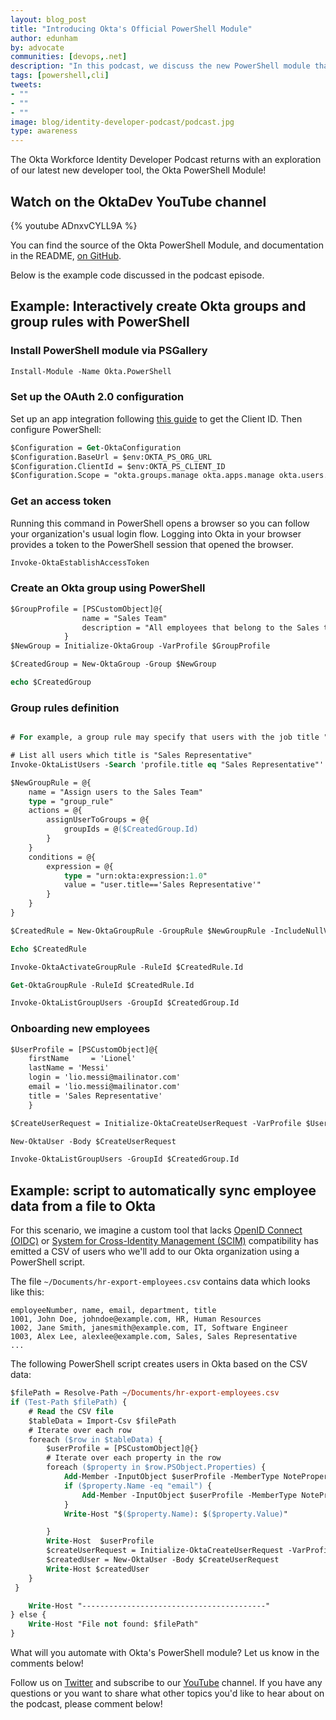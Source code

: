 ```yaml
---
layout: blog_post
title: "Introducing Okta's Official PowerShell Module"
author: edunham
by: advocate
communities: [devops,.net]
description: "In this podcast, we discuss the new PowerShell module that enables you to manage your Okta resources with Laura Rodriguez and Bhavik Thakkar"
tags: [powershell,cli]
tweets:
- ""
- ""
- ""
image: blog/identity-developer-podcast/podcast.jpg
type: awareness
---
```


The Okta Workforce Identity Developer Podcast returns with an exploration of our latest new developer tool, the Okta PowerShell Module! 

## Watch on the OktaDev YouTube channel

{% youtube ADnxvCYLL9A %}

You can find the source of the Okta PowerShell Module, and documentation in the README, [on GitHub](https://github.com/okta/okta-powershell-cli). 

Below is the example code discussed in the podcast episode.

## Example: Interactively create Okta groups and group rules with PowerShell

### Install PowerShell module via PSGallery

```ps
Install-Module -Name Okta.PowerShell
```

### Set up the OAuth 2.0 configuration

Set up an app integration following [this guide](/docs/guides/device-authorization-grant/main/#configure-an-application-to-use-the-device-authorization-grant) to get the Client ID. Then configure PowerShell: 

```ps
$Configuration = Get-OktaConfiguration
$Configuration.BaseUrl = $env:OKTA_PS_ORG_URL
$Configuration.ClientId = $env:OKTA_PS_CLIENT_ID
$Configuration.Scope = "okta.groups.manage okta.apps.manage okta.users.manage"
```


### Get an access token

Running this command in PowerShell opens a browser so you can follow your organization's usual login flow. Logging into Okta in your browser provides a token to the PowerShell session that opened the browser. 

```ps
Invoke-OktaEstablishAccessToken
```

### Create an Okta group using PowerShell

```ps
$GroupProfile = [PSCustomObject]@{
                name = "Sales Team"
                description = "All employees that belong to the Sales team"
            }
$NewGroup = Initialize-OktaGroup -VarProfile $GroupProfile

$CreatedGroup = New-OktaGroup -Group $NewGroup

echo $CreatedGroup
```


### Group rules definition


```ps

# For example, a group rule may specify that users with the job title "Sales Representative" are automatically added to the "Sales Team" group.

# List all users which title is "Sales Representative"
Invoke-OktaListUsers -Search 'profile.title eq "Sales Representative"'

$NewGroupRule = @{
    name = "Assign users to the Sales Team"
    type = "group_rule"
    actions = @{
        assignUserToGroups = @{
            groupIds = @($CreatedGroup.Id)
        }
    }  
    conditions = @{
        expression = @{
            type = "urn:okta:expression:1.0"
            value = "user.title=='Sales Representative'"
        }
    }
}

$CreatedRule = New-OktaGroupRule -GroupRule $NewGroupRule -IncludeNullValues

Echo $CreatedRule

Invoke-OktaActivateGroupRule -RuleId $CreatedRule.Id    

Get-OktaGroupRule -RuleId $CreatedRule.Id

Invoke-OktaListGroupUsers -GroupId $CreatedGroup.Id
```


### Onboarding new employees


```ps
$UserProfile = [PSCustomObject]@{
    firstName     = 'Lionel'
    lastName = 'Messi'
    login = 'lio.messi@mailinator.com'
    email = 'lio.messi@mailinator.com'
    title = 'Sales Representative'
    }

$CreateUserRequest = Initialize-OktaCreateUserRequest -VarProfile $UserProfile

New-OktaUser -Body $CreateUserRequest

Invoke-OktaListGroupUsers -GroupId $CreatedGroup.Id
```

## Example: script to automatically sync employee data from a file to Okta

For this scenario, we imagine a custom tool that lacks [OpenID Connect (OIDC)](/blog/2023/07/28/oidc_workshop) or [System for Cross-Identity Management (SCIM)](/blog/2023/07/28/scim-workshop) compatibility has emitted a CSV of users who we'll add to our Okta organization using a PowerShell script. 

The file `~/Documents/hr-export-employees.csv` contains data which looks like this: 

```
employeeNumber, name, email, department, title
1001, John Doe, johndoe@example.com, HR, Human Resources
1002, Jane Smith, janesmith@example.com, IT, Software Engineer
1003, Alex Lee, alexlee@example.com, Sales, Sales Representative
...
``` 

The following PowerShell script creates users in Okta based on the CSV data: 

```ps
$filePath = Resolve-Path ~/Documents/hr-export-employees.csv
if (Test-Path $filePath) {
    # Read the CSV file
    $tableData = Import-Csv $filePath
    # Iterate over each row
    foreach ($row in $tableData) {
        $userProfile = [PSCustomObject]@{}
        # Iterate over each property in the row
        foreach ($property in $row.PSObject.Properties) {
            Add-Member -InputObject $userProfile -MemberType NoteProperty -Name $property.Name -Value $property.Value
            if ($property.Name -eq "email") {
                Add-Member -InputObject $userProfile -MemberType NoteProperty -Name "login" -Value $property.Value
            }
            Write-Host "$($property.Name): $($property.Value)"

        }
        Write-Host  $userProfile
        $createUserRequest = Initialize-OktaCreateUserRequest -VarProfile $userProfile
        $createdUser = New-OktaUser -Body $CreateUserRequest
        Write-Host $createdUser
    }  
 }

    Write-Host "-----------------------------------------"
} else {
    Write-Host "File not found: $filePath"
}
```

What will you automate with Okta's PowerShell module? Let us know in the comments below!  

Follow us on [Twitter](https://twitter.com/oktadev) and subscribe to our [YouTube](https://www.youtube.com/c/oktadev) channel. If you have any questions or you want to share what other topics you'd like to hear about on the podcast, please comment below!

